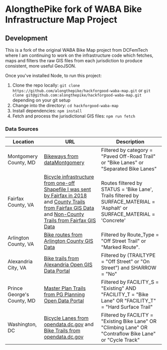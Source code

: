 # AlongthePike fork of WABA Bike Infrastructure Map Project

## Development

This is a fork of the original WABA Bike Map project from DCFemTech where I am continuing to work on the infrastructure code which 
fetches, maps and filters the raw GIS files from each jurisdiction to produce consistent, more useful GeoJSON.

Once you've installed Node, to run this project:

1. Clone the repo locally: `git clone https://github.com/alongthepike/hackforgood-waba-map.git` or `git clone git@github.com:alongthepike/hackforgood-waba-map.git` depending on your git setup
2. Change into the directory: `cd hackforgood-waba-map`
3. Install dependencies: `npm install`
4. Fetch and process the jurisdictional GIS files: `npm run fetch`

### Data Sources

| Location | URL | Description |
|----------|-----|-------------|
| Montgomery County, MD | [Bikeways from dataMontgomery](https://data.montgomerycountymd.gov/Transportation/Bikeways/icc2-ppee) | Filtered by category = "Paved Off-Road Trail" or "Bike Lanes" or "Separated Bike Lanes" |
| Fairfax County, VA | [Bicycle infrastructure from one-off Shapefile I was sent by Fairfax in 2018](http://dcbikemap.com/data/Fairfax_Bike_Infrastructure.zip) and [County Trails from Fairfax GIS Data](http://data.fairfaxcountygis.opendata.arcgis.com/datasets/8a08319c7cb449b9a9329709f8dfdb30_3) and [Non-County Trails from Fairfax GIS Data](http://data.fairfaxcountygis.opendata.arcgis.com/datasets/ffa1a86b009c4528899c7e0ae50b5e5b_4) | Routes filtered by STATUS = 'Bike Lane', Trails filtered by SURFACE_MATERIAL = 'Asphalt' or SURFACE_MATERIAL = 'Concrete' |
| Arlington County, VA | [Bike routes from Arlington County GIS Data](https://gisdata-arlgis.opendata.arcgis.com/datasets/bike-route-lines) | Filtered by Route_Type = "Off Street Trail" or "Marked Route". |
| Alexandria City, VA | [Bike trails from Alexandria Open GIS Data Portal](https://cityofalexandria-alexgis.opendata.arcgis.com/datasets/biketrail) | Filtered by (TRAILTYPE = "Off Street" or "On Street") and SHARROW = "No" |
| Prince George's County, MD | [Master Plan Trails from PG Planning Open Data Portal](http://gisdata.pgplanning.org/opendata/downloadzip.asp?FileName=/data/ShapeFile/Master_Plan_Trail_Ln.zip) | Filtered by FACILITY_S = "Existing" AND "FACILITY_T = "Bike Lane" OR "FACILITY_T" = "Hard Surface Trail" |
| Washington, DC | [Bicycle Lanes from opendata.dc.gov](http://opendata.dc.gov/datasets/294e062cdf2c48d5b9cbc374d9709bc0_2) and [Bike Trails from opendata.dc.gov](http://opendata.dc.gov/datasets/e8c2b7ef54fb43d9a2ed1b0b75d0a14d_4) | Filtered by FACILITY = "Existing Bike Lane" OR "Climbing Lane" OR "Contraflow Bike Lane" or "Cycle Track" |

